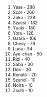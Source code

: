 1. Yasa - 288
2. Scor - 260
3. Zaku - 228
4. Szacsi - 182
5. Yuuki - 180
6. Yoru - 128
7. Gaara - 106
8. Chesy - 76
9. Luca - 54
10. Aya-chan - 50
11. Rizi - 40
12. Sába - 30
13. Dóri - 20
13. Renátó - 20
14. Szandi - 10
14. Noira - 10
14. Zsolti - 10
